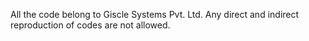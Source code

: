 All the code belong to Giscle Systems Pvt. Ltd. 
Any direct and indirect reproduction of codes are not allowed. 
